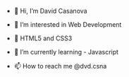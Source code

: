 - 👋 Hi, I’m David Casanova
- 👀 I’m interested in Web Development


- 💞️ HTML5 and CSS3

- 🌱 I’m currently learning - Javascript

- 📫 How to reach me @dvd.csna

<!---
DvD83130/DvD83130 is a ✨ special ✨ repository because its `README.md` (this file) appears on your GitHub profile.
You can click the Preview link to take a look at your changes.
--->
